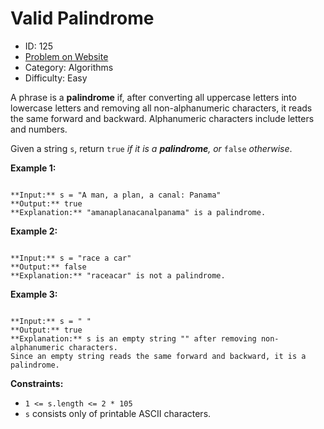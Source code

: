 # Valid Palindrome
* ID: 125
* [Problem on Website](https://leetcode.com/problems/valid-palindrome)
* Category: Algorithms
* Difficulty: Easy

A phrase is a **palindrome** if, after converting all uppercase letters into lowercase letters and removing all non-alphanumeric characters, it reads the same forward and backward. Alphanumeric characters include letters and numbers.


Given a string `s`, return `true` *if it is a **palindrome**, or* `false` *otherwise*.



**Example 1:**



```

**Input:** s = "A man, a plan, a canal: Panama"
**Output:** true
**Explanation:** "amanaplanacanalpanama" is a palindrome.

```

**Example 2:**



```

**Input:** s = "race a car"
**Output:** false
**Explanation:** "raceacar" is not a palindrome.

```

**Example 3:**



```

**Input:** s = " "
**Output:** true
**Explanation:** s is an empty string "" after removing non-alphanumeric characters.
Since an empty string reads the same forward and backward, it is a palindrome.

```



**Constraints:**


* `1 <= s.length <= 2 * 105`
* `s` consists only of printable ASCII characters.


